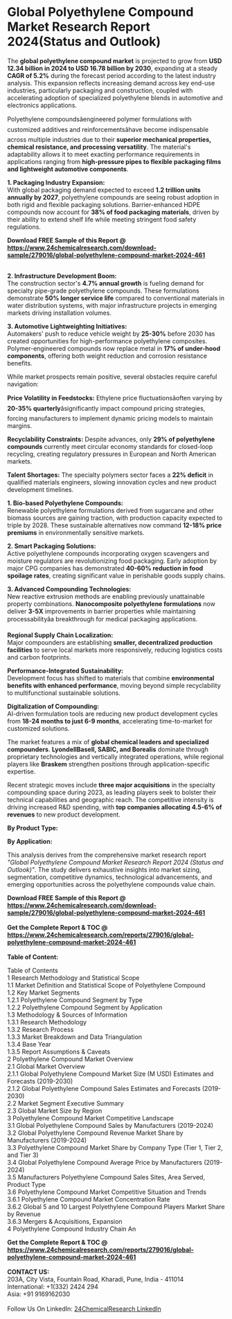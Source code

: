 <h1>Global Polyethylene Compound Market Research Report 2024(Status and Outlook)</h1><p>The <strong>global polyethylene compound market</strong> is projected to grow from <strong>USD 12.34 billion in 2024 to USD 16.78 billion by 2030</strong>, expanding at a steady <strong>CAGR of 5.2%</strong> during the forecast period according to the latest industry analysis. This expansion reflects increasing demand across key end-use industries, particularly packaging and construction, coupled with accelerating adoption of specialized polyethylene blends in automotive and electronics applications.</p><p>Polyethylene compoundsâengineered polymer formulations with customized additives and reinforcementsâhave become indispensable across multiple industries due to their <strong>superior mechanical properties, chemical resistance, and processing versatility</strong>. The material's adaptability allows it to meet exacting performance requirements in applications ranging from <strong>high-pressure pipes to flexible packaging films and lightweight automotive components</strong>.</p><p><strong>1. Packaging Industry Expansion:</strong><br>
With global packaging demand expected to exceed <strong>1.2 trillion units annually by 2027</strong>, polyethylene compounds are seeing robust adoption in both rigid and flexible packaging solutions. Barrier-enhanced HDPE compounds now account for <strong>38% of food packaging materials</strong>, driven by their ability to extend shelf life while meeting stringent food safety regulations.</p><div><b>Download FREE Sample of this Report @ 
            <a href="https://www.24chemicalresearch.com/download-sample/279016/global-polyethylene-compound-market-2024-461">
            https://www.24chemicalresearch.com/download-sample/279016/global-polyethylene-compound-market-2024-461</a></b></div><br><p><strong>2. Infrastructure Development Boom:</strong><br>
The construction sector's <strong>4.7% annual growth</strong> is fueling demand for specialty pipe-grade polyethylene compounds. These formulations demonstrate <strong>50% longer service life</strong> compared to conventional materials in water distribution systems, with major infrastructure projects in emerging markets driving installation volumes.</p><p><strong>3. Automotive Lightweighting Initiatives:</strong><br>
Automakers' push to reduce vehicle weight by <strong>25-30%</strong> before 2030 has created opportunities for high-performance polyethylene composites. Polymer-engineered compounds now replace metal in <strong>17% of under-hood components</strong>, offering both weight reduction and corrosion resistance benefits.</p><p>While market prospects remain positive, several obstacles require careful navigation:</p><p><strong>Price Volatility in Feedstocks:</strong> Ethylene price fluctuationsâoften varying by <strong>20-35% quarterly</strong>âsignificantly impact compound pricing strategies, forcing manufacturers to implement dynamic pricing models to maintain margins.</p><p><strong>Recyclability Constraints:</strong> Despite advances, only <strong>29% of polyethylene compounds</strong> currently meet circular economy standards for closed-loop recycling, creating regulatory pressures in European and North American markets.</p><p><strong>Talent Shortages:</strong> The specialty polymers sector faces a <strong>22% deficit</strong> in qualified materials engineers, slowing innovation cycles and new product development timelines.</p><p><strong>1. Bio-based Polyethylene Compounds:</strong><br>
Renewable polyethylene formulations derived from sugarcane and other biomass sources are gaining traction, with production capacity expected to triple by 2028. These sustainable alternatives now command <strong>12-18% price premiums</strong> in environmentally sensitive markets.</p><p><strong>2. Smart Packaging Solutions:</strong><br>
Active polyethylene compounds incorporating oxygen scavengers and moisture regulators are revolutionizing food packaging. Early adoption by major CPG companies has demonstrated <strong>40-60% reduction in food spoilage rates</strong>, creating significant value in perishable goods supply chains.</p><p><strong>3. Advanced Compounding Technologies:</strong><br>
New reactive extrusion methods are enabling previously unattainable property combinations. <strong>Nanocomposite polyethylene formulations</strong> now deliver <strong>3-5X</strong> improvements in barrier properties while maintaining processabilityâa breakthrough for medical packaging applications.</p><p><strong>Regional Supply Chain Localization:</strong><br>
    Major compounders are establishing <strong>smaller, decentralized production facilities</strong> to serve local markets more responsively, reducing logistics costs and carbon footprints.</p><p><strong>Performance-Integrated Sustainability:</strong><br>
    Development focus has shifted to materials that combine <strong>environmental benefits with enhanced performance</strong>, moving beyond simple recyclability to multifunctional sustainable solutions.</p><p><strong>Digitalization of Compounding:</strong><br>
    AI-driven formulation tools are reducing new product development cycles from <strong>18-24 months to just 6-9 months</strong>, accelerating time-to-market for customized solutions.</p><p>The market features a mix of <strong>global chemical leaders and specialized compounders</strong>. <strong>LyondellBasell, SABIC, and Borealis</strong> dominate through proprietary technologies and vertically integrated operations, while regional players like <strong>Braskem</strong> strengthen positions through application-specific expertise.</p><p>Recent strategic moves include <strong>three major acquisitions</strong> in the specialty compounding space during 2023, as leading players seek to bolster their technical capabilities and geographic reach. The competitive intensity is driving increased R&amp;D spending, with <strong>top companies allocating 4.5-6% of revenues</strong> to new product development.</p><p><strong>By Product Type:</strong></p><p><strong>By Application:</strong></p><p>This analysis derives from the comprehensive market research report <em>"Global Polyethylene Compound Market Research Report 2024 (Status and Outlook)"</em>. The study delivers exhaustive insights into market sizing, segmentation, competitive dynamics, technological advancements, and emerging opportunities across the polyethylene compounds value chain.</p><div><b>Download FREE Sample of this Report @ 
            <a href="https://www.24chemicalresearch.com/download-sample/279016/global-polyethylene-compound-market-2024-461">
            https://www.24chemicalresearch.com/download-sample/279016/global-polyethylene-compound-market-2024-461</a></b></div><br><div><b>Get the Complete Report & TOC @ 
            <a href="https://www.24chemicalresearch.com/reports/279016/global-polyethylene-compound-market-2024-461">
            https://www.24chemicalresearch.com/reports/279016/global-polyethylene-compound-market-2024-461</a></b></div><br>
            <b>Table of Content:</b><p>Table of Contents<br />
 1 Research Methodology and Statistical Scope<br />
 1.1 Market Definition and Statistical Scope of Polyethylene Compound<br />
 1.2 Key Market Segments<br />
 1.2.1 Polyethylene Compound Segment by Type<br />
 1.2.2 Polyethylene Compound Segment by Application<br />
 1.3 Methodology & Sources of Information<br />
 1.3.1 Research Methodology<br />
 1.3.2 Research Process<br />
 1.3.3 Market Breakdown and Data Triangulation<br />
 1.3.4 Base Year<br />
 1.3.5 Report Assumptions & Caveats<br />
 2 Polyethylene Compound Market Overview<br />
 2.1 Global Market Overview<br />
 2.1.1 Global Polyethylene Compound Market Size (M USD) Estimates and Forecasts (2019-2030)<br />
 2.1.2 Global Polyethylene Compound Sales Estimates and Forecasts (2019-2030)<br />
 2.2 Market Segment Executive Summary<br />
 2.3 Global Market Size by Region<br />
 3 Polyethylene Compound Market Competitive Landscape<br />
 3.1 Global Polyethylene Compound Sales by Manufacturers (2019-2024)<br />
 3.2 Global Polyethylene Compound Revenue Market Share by Manufacturers (2019-2024)<br />
 3.3 Polyethylene Compound Market Share by Company Type (Tier 1, Tier 2, and Tier 3)<br />
 3.4 Global Polyethylene Compound Average Price by Manufacturers (2019-2024)<br />
 3.5 Manufacturers Polyethylene Compound Sales Sites, Area Served, Product Type<br />
 3.6 Polyethylene Compound Market Competitive Situation and Trends<br />
 3.6.1 Polyethylene Compound Market Concentration Rate<br />
 3.6.2 Global 5 and 10 Largest Polyethylene Compound Players Market Share by Revenue<br />
 3.6.3 Mergers & Acquisitions, Expansion<br />
 4 Polyethylene Compound Industry Chain An</p><div><b>Get the Complete Report & TOC @ 
            <a href="https://www.24chemicalresearch.com/reports/279016/global-polyethylene-compound-market-2024-461">
            https://www.24chemicalresearch.com/reports/279016/global-polyethylene-compound-market-2024-461</a></b></div><br><b>CONTACT US:</b><br>
            203A, City Vista, Fountain Road, Kharadi, Pune, India - 411014<br>
            International: +1(332) 2424 294<br>
            Asia: +91 9169162030 <br><br>
            Follow Us On LinkedIn: <a href="https://www.linkedin.com/company/24chemicalresearch/">24ChemicalResearch LinkedIn</a>